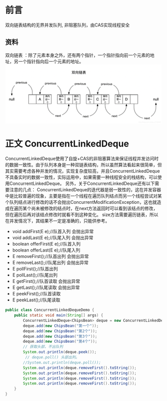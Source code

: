 # 前言
双向链表结构的无界并发队列, 非阻塞队列，由CAS实现线程安全
## 资料
双向链表 ：除了元素本身之外，还有两个指针，一个指针指向前一个元素的地址，另一个指针指向后一个元素的地址。
![img](../assets/watermark,type_ZmFuZ3poZW5naGVpdGk,shadow_10,text_aHR0cHM6Ly9ibG9nLmNzZG4ubmV0L3FxXzI3MTg0NDk3,size_16,color_FFFFFF,t_70-16677922874746.png)
# 正文 ConcurrentLinkedDeque
ConcurrentLinkedDeque使用了自旋+CAS的非阻塞算法来保证线程并发访问时的数据一致性。由于队列本身是一种双链表结构，所以虽然算法看起来很简单，但其实需要考虑各种并发的情况，实现复杂度较高，并且ConcurrentLinkedDeque不具备实时的数据一致性，实际运用中，如果需要一种线程安全的栈结构，可以使用ConcurrentLinkedDeque。
另外，关于ConcurrentLinkedDeque还有以下需要注意的几点：
ConcurrentLinkedDeque的迭代器是弱一致性的，这在并发容器中是比较普遍的现象，主要是指在一个线程在遍历队列结点而另一个线程尝试对某个队列结点进行修改的话不会抛出ConcurrentModificationException，这也就造成在遍历某个尚未被修改的结点时，在next方法返回时可以看到该结点的修改，但在遍历后再对该结点修改时就看不到这种变化。
size方法需要遍历链表，所以在并发情况下，其结果不一定是准确的，只能供参考。

* void addFirst(E e);//队首入列 会抛出异常
* void addLast(E e);//队尾入列 会抛出异常
* boolean offerFirst(E e);//队首入列
* boolean offerLast(E e);//队尾入列
* E removeFirst();//队首出列 会抛出异常
* E removeLast();//队尾出列 会抛出异常
* E pollFirst();//队首出列
* E pollLast();//队尾出列
* E getFirst();//队首读取 会抛出异常
* E getLast();//队尾读取 会抛出异常
* E peekFirst();//队首读取
* E peekLast();//队尾读取

````java
public class ConcurrentLinkedDequeDemo {
    public static void main(String[] args) {
        ConcurrentLinkedDeque<ChipsBean> deque = new ConcurrentLinkedDeque<ChipsBean>();
        deque.add(new ChipsBean("第一个"));
        deque.add(new ChipsBean("第2个"));
        deque.add(new ChipsBean("第3个"));
        deque.add(new ChipsBean("第4个"));
        // 获取头部，不出队列
        System.out.println(deque.peek());
         // deque.poll() 头部出列。
        //System.out.println(deque.poll());
        System.out.println(deque.removeFirst().toString());
        System.out.println(deque.removeFirst().toString());
        System.out.println(deque.removeFirst().toString());
        System.out.println(deque.removeFirst().toString());
    }
}
````